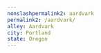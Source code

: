```yaml
---
﻿nonslashpermalink2: aardvark
permalink2: /aardvark/
alley: Aardvark
city: Portland
state: Oregon
---
```

